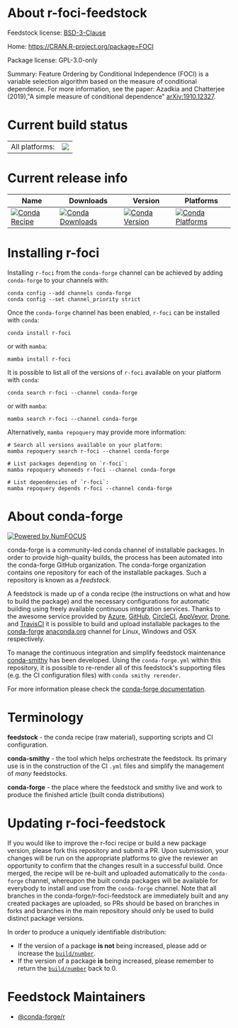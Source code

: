 About r-foci-feedstock
======================

Feedstock license: [BSD-3-Clause](https://github.com/conda-forge/r-foci-feedstock/blob/main/LICENSE.txt)

Home: https://CRAN.R-project.org/package=FOCI

Package license: GPL-3.0-only

Summary: Feature Ordering by Conditional Independence (FOCI) is a variable selection algorithm based on the measure of conditional dependence. For more information, see the paper: Azadkia and Chatterjee (2019),"A simple measure of conditional dependence" <arXiv:1910.12327>.

Current build status
====================


<table><tr><td>All platforms:</td>
    <td>
      <a href="https://dev.azure.com/conda-forge/feedstock-builds/_build/latest?definitionId=16371&branchName=main">
        <img src="https://dev.azure.com/conda-forge/feedstock-builds/_apis/build/status/r-foci-feedstock?branchName=main">
      </a>
    </td>
  </tr>
</table>

Current release info
====================

| Name | Downloads | Version | Platforms |
| --- | --- | --- | --- |
| [![Conda Recipe](https://img.shields.io/badge/recipe-r--foci-green.svg)](https://anaconda.org/conda-forge/r-foci) | [![Conda Downloads](https://img.shields.io/conda/dn/conda-forge/r-foci.svg)](https://anaconda.org/conda-forge/r-foci) | [![Conda Version](https://img.shields.io/conda/vn/conda-forge/r-foci.svg)](https://anaconda.org/conda-forge/r-foci) | [![Conda Platforms](https://img.shields.io/conda/pn/conda-forge/r-foci.svg)](https://anaconda.org/conda-forge/r-foci) |

Installing r-foci
=================

Installing `r-foci` from the `conda-forge` channel can be achieved by adding `conda-forge` to your channels with:

```
conda config --add channels conda-forge
conda config --set channel_priority strict
```

Once the `conda-forge` channel has been enabled, `r-foci` can be installed with `conda`:

```
conda install r-foci
```

or with `mamba`:

```
mamba install r-foci
```

It is possible to list all of the versions of `r-foci` available on your platform with `conda`:

```
conda search r-foci --channel conda-forge
```

or with `mamba`:

```
mamba search r-foci --channel conda-forge
```

Alternatively, `mamba repoquery` may provide more information:

```
# Search all versions available on your platform:
mamba repoquery search r-foci --channel conda-forge

# List packages depending on `r-foci`:
mamba repoquery whoneeds r-foci --channel conda-forge

# List dependencies of `r-foci`:
mamba repoquery depends r-foci --channel conda-forge
```


About conda-forge
=================

[![Powered by
NumFOCUS](https://img.shields.io/badge/powered%20by-NumFOCUS-orange.svg?style=flat&colorA=E1523D&colorB=007D8A)](https://numfocus.org)

conda-forge is a community-led conda channel of installable packages.
In order to provide high-quality builds, the process has been automated into the
conda-forge GitHub organization. The conda-forge organization contains one repository
for each of the installable packages. Such a repository is known as a *feedstock*.

A feedstock is made up of a conda recipe (the instructions on what and how to build
the package) and the necessary configurations for automatic building using freely
available continuous integration services. Thanks to the awesome service provided by
[Azure](https://azure.microsoft.com/en-us/services/devops/), [GitHub](https://github.com/),
[CircleCI](https://circleci.com/), [AppVeyor](https://www.appveyor.com/),
[Drone](https://cloud.drone.io/welcome), and [TravisCI](https://travis-ci.com/)
it is possible to build and upload installable packages to the
[conda-forge](https://anaconda.org/conda-forge) [anaconda.org](https://anaconda.org/)
channel for Linux, Windows and OSX respectively.

To manage the continuous integration and simplify feedstock maintenance
[conda-smithy](https://github.com/conda-forge/conda-smithy) has been developed.
Using the ``conda-forge.yml`` within this repository, it is possible to re-render all of
this feedstock's supporting files (e.g. the CI configuration files) with ``conda smithy rerender``.

For more information please check the [conda-forge documentation](https://conda-forge.org/docs/).

Terminology
===========

**feedstock** - the conda recipe (raw material), supporting scripts and CI configuration.

**conda-smithy** - the tool which helps orchestrate the feedstock.
                   Its primary use is in the construction of the CI ``.yml`` files
                   and simplify the management of *many* feedstocks.

**conda-forge** - the place where the feedstock and smithy live and work to
                  produce the finished article (built conda distributions)


Updating r-foci-feedstock
=========================

If you would like to improve the r-foci recipe or build a new
package version, please fork this repository and submit a PR. Upon submission,
your changes will be run on the appropriate platforms to give the reviewer an
opportunity to confirm that the changes result in a successful build. Once
merged, the recipe will be re-built and uploaded automatically to the
`conda-forge` channel, whereupon the built conda packages will be available for
everybody to install and use from the `conda-forge` channel.
Note that all branches in the conda-forge/r-foci-feedstock are
immediately built and any created packages are uploaded, so PRs should be based
on branches in forks and branches in the main repository should only be used to
build distinct package versions.

In order to produce a uniquely identifiable distribution:
 * If the version of a package **is not** being increased, please add or increase
   the [``build/number``](https://docs.conda.io/projects/conda-build/en/latest/resources/define-metadata.html#build-number-and-string).
 * If the version of a package **is** being increased, please remember to return
   the [``build/number``](https://docs.conda.io/projects/conda-build/en/latest/resources/define-metadata.html#build-number-and-string)
   back to 0.

Feedstock Maintainers
=====================

* [@conda-forge/r](https://github.com/conda-forge/r/)


